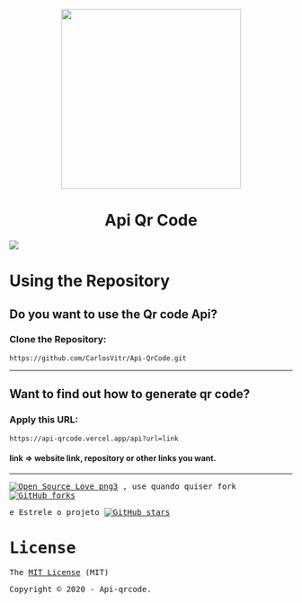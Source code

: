 <p align="center">
<img align="center"  width="320" height="320" src="https://api-qrcode.vercel.app/api?url=https://github.com/CarlosVitr/Api-QrCode">
<h1 align="center"> Api Qr Code </h1>

<a href="http://carlosvitor.ml/"><img src="https://img.shields.io/badge/made_by_carlos-022d36.svg?style=for-the-badge&logo=dev.to&logoColor=white"></a>

  
</p>

#  Using the Repository

## Do you want to use the Qr code Api?  
### Clone the Repository:

``https://github.com/CarlosVitr/Api-QrCode.git``

---
 
## Want to find out how to generate qr code? 
### Apply this URL:
 
 ``https://api-qrcode.vercel.app/api?url=link``
 
<h4>link => website link, repository or other links you want.</h4>

---
 
 <samp>
  
[![Open Source Love png3](https://badges.frapsoft.com/os/v3/open-source.png?v=103)](https://github.com/carlosvitr/api-qrcode) 
, use quando quiser fork 
[![GitHub forks](https://img.shields.io/github/forks/Carlosvitr/api-qrcode.svg?style=social&label=Fork&maxAge=2592000)](https://GitHub.com/carlosvitr/api-qrcode)

e Estrele o projeto 
[![GitHub stars](https://img.shields.io/github/stars/CarlosVitr/api-qrcode.svg?style=social&label=Star&maxAge=2592000)](https://GitHub.com/Carlosvitr/api-qrcode)
 </samp>
 
# License
 
The [MIT License]() (MIT)

Copyright :copyright: 2020 - Api-qrcode. 
